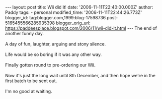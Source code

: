 \-\-- layout: post title: Wii did it! date: \'2006-11-11T22:40:00.000Z\'
author: Paddy tags: - personal modified\_time:
\'2006-11-11T22:44:26.773Z\' blogger\_id:
tag:blogger.com,1999:blog-17598736.post-5165455566285935398
blogger\_orig\_url:
https://paddeesplace.blogspot.com/2006/11/wii-did-it.html \-\-- The end
of another funny day.\
\
A day of fun, laughter, arguing and stony silence.\
\
Life would be so boring if it was any other way.\
\
Finally gotten round to pre-ordering our Wii.\
\
Now it\'s just the long wait until 8th December, and then hope we\'re in
the first batch to be sent out.\
\
I\'m no good at waiting.
